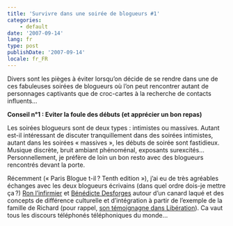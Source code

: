 ```yaml
---
title: 'Survivre dans une soirée de blogueurs #1'
categories:
    - default
date: '2007-09-14'
lang: fr
type: post
publishDate: '2007-09-14'
locale: fr_FR
---
```


Divers sont les pièges à éviter lorsqu’on décide de se rendre dans une de ces fabu­leuses soirées de blogueurs où l’on peut rencon­trer autant de person­nages capti­vants que de croc-cartes à la recherche de contacts influents…

**Conseil n°1 : Eviter la foule des débuts (et appré­cier un bon repas)**

Les soirées blogueurs sont de deux types : inti­mistes ou massives. Autant est-il inté­res­sant de discu­ter tranquille­ment dans des soirées inti­mistes, autant dans les soirées «&nbsp;massives&nbsp;», les débuts de soirée sont fasti­dieux. Musique discrète, bruit ambiant phéno­mé­nal, expo­sants surex­ci­tés… Person­nel­le­ment, je préfère de loin un bon resto avec des blogueurs rencon­trés devant la porte.

Récem­ment («&nbsp;Paris Blogue t-il ? Tenth edition&nbsp;»), j’ai eu de très agréables échanges avec les deux blogueurs écri­vains (dans quel ordre dois-je mettre ça ?) [Ron l’in­fir­mier](http://ron.infirmier.free.fr/modules/news/) et [Béné­dicte Desforges](http://police.etc.over-blog.net/) autour d’un canard laqué et des concepts de diffé­rence cultu­relle et d’in­té­gra­tion à partir de l’exemple de la famille de Richard (pour rappel, [son témoi­gnagne dans Libé­ra­tion](http://richard.ying.fr/blog/2007/07/17/531/)). Ca vaut tous les discours télé­pho­nés télé­pho­niques du monde…